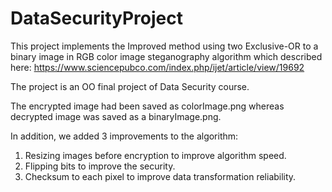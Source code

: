# DataSecurityProject


This project implements the Improved method using two Exclusive-OR to a binary image in RGB color image steganography algorithm 
which described here: https://www.sciencepubco.com/index.php/ijet/article/view/19692

The project is an OO final project of Data Security course.

The encrypted image had been saved as colorImage.png whereas decrypted image was saved as a binaryImage.png.

In addition, we added 3 improvements to the algorithm:
1. Resizing images before encryption to improve algorithm speed.
2. Flipping bits to improve the security.
3. Checksum to each pixel to improve data transformation reliability.
